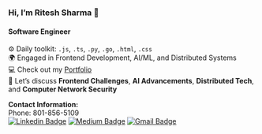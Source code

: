 ### Hi, I’m Ritesh Sharma 👋 
#### Software Engineer

⚙️ Daily toolkit: `.js`, `.ts`, `.py`, `.go`, `.html`, `.css` <br>
🌍 Engaged in Frontend Development, AI/ML, and Distributed Systems <br>
💻 Check out my [Portfolio](https://ritesh-sharma.com) <br>
💬 Let’s discuss **Frontend Challenges**, **AI Advancements**, **Distributed Tech**, and **Computer Network Security** <br>

**Contact Information:** <br>
Phone: 801-856-5109 <br>
[![Linkedin Badge](https://img.shields.io/badge/-riteshsharma-blue?style=flat-square&logo=Linkedin&logoColor=white&link=https://www.linkedin.com/in/ritesh007sharma/)](https://www.linkedin.com/in/ritesh007sharma/) [![Medium Badge](https://img.shields.io/badge/-riteshblog-000000?style=flat-square&labelColor=000000&logo=Medium&link=https://medium.com/@sharrite)](https://medium.com/@sharrite)
[![Gmail Badge](https://img.shields.io/badge/-rit007esh@gmail.com-c14438?style=flat-square&logo=Gmail&logoColor=white&link=mailto:rit007esh@gmail.com)](mailto:rit007esh@gmail.com)
